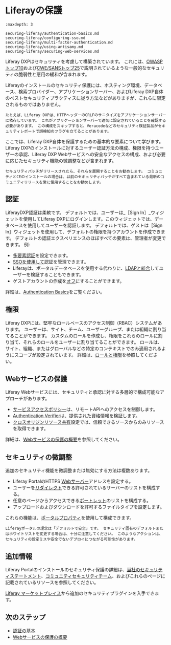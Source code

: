 # Liferayの保護

```{toctree}
:maxdepth: 3

securing-liferay/authentication-basics.md
securing-liferay/configuring-sso.md
securing-liferay/multi-factor-authentication.md
securing-liferay/using-antisamy.md
securing-liferay/securing-web-services.md
```

Liferay DXPはセキュリティを考慮して構築されています。 これには、[OWASPトップ10](https://www.owasp.org/index.php/Top_10_2013-Top_10)および[CWE/SANSトップ25](https://www.sans.org/top25-software-errors/)で説明されているような一般的なセキュリティの脆弱性と悪用の緩和が含まれます。

Liferayのインストールのセキュリティ保護には、ホスティング環境、データベース、検索プロバイダー、アプリケーションサーバー、およびLiferay DXP自体のベストセキュリティプラクティスに従う方法などがありますが、これらに限定されるものではありません。

```{note}
たとえば、Liferay DXPは、HTTPヘッダーのCRLFのサニタイズをアプリケーションサーバーに依存しています。 これがアプリケーションサーバーで適切に設定されていることを確認する必要があります。 この構成をスキップすると、Veracodeなどのセキュリティ検証製品がセキュリティレポートで誤検知のフラグを立てることがあります。
```

ここでは、Liferay DXP自体を保護するための基本的な要素について学びます。 Liferay DXPのインストールに対するユーザー認証方法の構成、権限を持つユーザーの承認、Liferay DXP Webサービスへの安全なアクセスの構成、および必要に応じたセキュリティ機能の微調整などが含まれます。

```{important}
セキュリティパッチがリリースされたら、それらを展開することをお勧めします。 コミュニティとCEのインストールの場合は、以前のセキュリティパッチがすべて含まれている最新のコミュニティリリースを常に使用することをお勧めします。
```

## 認証

LiferayDXP認証は柔軟です。 デフォルトでは、ユーザーは_［Sign In］_ウィジェットを使用してLiferay DXPにログインします。このウィジェットでは、データベースを使用してユーザーを認証します。 デフォルトでは、ゲストは［Sign In］ウィジェットを使用して、デフォルトの権限を持つアカウントを作成できます。 デフォルトの認証エクスペリエンスのほぼすべての要素は、管理者が変更できます。 例:

* [多要素認証](./securing-liferay/multi-factor-authentication/using-multi-factor-authentication.md)を設定できます。
* [SSOを使用して](./securing-liferay/configuring-sso.md)認証を管理できます。
* Liferayは、ポータルデータベースを使用する代わりに、[LDAPと統合](../users-and-permissions/connecting-to-a-user-directory/connecting-to-an-ldap-directory.md)してユーザーを検証することもできます。
* ゲストアカウントの作成を[オフ](./securing-liferay/authentication-basics.md#disabling-guest-account-creation)にすることができます。

詳細は、[Authentication Basics](./securing-liferay/authentication-basics.md)をご覧ください。

## 権限

Liferay DXPには、堅牢なロールベースのアクセス制御（RBAC）システムがあります。 ユーザーは、サイト、チーム、ユーザーグループ、または組織に割り当てることができます。 カスタムのロールを作成し、権限をこれらのロールに割り当て、それらのロールをユーザーに割り当てることができます。 ロールは、サイト、組織、またはグローバルなどの特定のコンテキストでのみ適用されるようにスコープが設定されています。 詳細は、[ロールと権限](../users-and-permissions/roles-and-permissions/understanding-roles-and-permissions.md)を参照してください。

## Webサービスの保護

Liferay Webサービスには、セキュリティと承認に対する多層的で構成可能なアプローチがあります。

* [サービスアクセスポリシー](./securing-liferay/securing-web-services/setting-service-access-policies.md)は、リモートAPIへのアクセスを制御します。
* [Authentication Verifier](./securing-liferay/securing-web-services/using-authentication-verifiers.md)は、提供された資格情報を検証します。
* [クロスオリジンリソース共有](./securing-liferay/securing-web-services/setting-up-cors.md)設定では、信頼できるソースからのみリソースを取得できます。

詳細は、[Webサービスの保護の概要](./securing-liferay/securing-web-services.md)を参照してください。

## セキュリティの微調整

追加のセキュリティ機能を微調整または無効にする方法は複数あります。

* Liferay PortalのHTTPS [Webサーバー](https://learn.liferay.com/reference/latest/en/dxp/propertiesdoc/portal.properties.html#Web%20Server)アドレスを設定する。
* ユーザーを[リダイレクト](https://learn.liferay.com/reference/latest/en/dxp/propertiesdoc/portal.properties.html#Redirect)できる許可されているサーバーのリストを構成する。
* 任意のページからアクセスできる[ポートレット](https://learn.liferay.com/reference/latest/en/dxp/propertiesdoc/portal.properties.html#Portlet)のリストを構成する。
* アップロードおよびダウンロードを許可するファイルタイプを設定します。

これらの機能は、[ポータルプロパティ](https://learn.liferay.com/reference/latest/en/dxp/propertiesdoc/portal.properties.html)を使用して構成できます。

```{warning}
Liferayポータルの理念は「デフォルトで安全」です。 セキュリティ固有のデフォルトまたはホワイトリストを変更する場合は、十分に注意してください。 このようなアクションは、セキュリティの設定ミスや安全でないデプロイにつながる可能性があります。
```

## 追加情報

Liferay Portalのインストールのセキュリティ保護の詳細は、[当社のセキュリティステートメント](https://www.liferay.com/security)、[コミュニティセキュリティチーム](https://portal.liferay.dev/people/community-security-team)、およびこれらのページに記載されているリソースを参照してください。

[Liferay マーケットプレイス](https://www.liferay.com/marketplace)から追加のセキュリティプラグインを入手できます。

## 次のステップ

* [認証の基本](./securing-liferay/authentication-basics.md)
* [Webサービスの保護の概要](./securing-liferay/securing-web-services.md)
